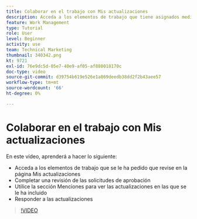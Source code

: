```yaml
---
title: Colaborar en el trabajo con Mis actualizaciones
description: Acceda a los elementos de trabajo que tiene asignados mediante la página Mis actualizaciones.
feature: Work Management
type: Tutorial
role: User
level: Beginner
activity: use
team: Technical Marketing
thumbnail: 340342.png
kt: 9721
exl-id: 76e9dc5d-05e7-40e9-af05-af880018170c
doc-type: video
source-git-commit: d39754b619e526e1a869deedb38dd2f2b43aee57
workflow-type: tm+mt
source-wordcount: '66'
ht-degree: 0%

---
```


# Colaborar en el trabajo con Mis actualizaciones

En este vídeo, aprenderá a hacer lo siguiente:

* Acceda a los elementos de trabajo que se le ha pedido que revise en la página Mis actualizaciones
* Completar una revisión de las solicitudes de aprobación
* Utilice la sección Menciones para ver las actualizaciones en las que se le ha incluido
* Responder a las actualizaciones

>[!VIDEO](https://video.tv.adobe.com/v/340342/?quality=12)
